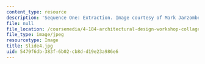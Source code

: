 ```yaml
---
content_type: resource
description: 'Sequence One: Extraction. Image courtesy of Mark Jarzombek.'
file: null
file_location: /coursemedia/4-184-architectural-design-workshop-collage-method-and-form-spring-2004/5479f6db383f6b02cb8dd19e23a986e6_Slide4.jpg
file_type: image/jpeg
resourcetype: Image
title: Slide4.jpg
uid: 5479f6db-383f-6b02-cb8d-d19e23a986e6
---
```

